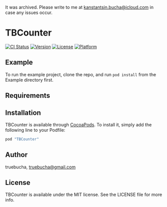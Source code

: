 It was archived. Please write to me at kanstantsin.bucha@icloud.com in case any issues occur.

# TBCounter

[![CI Status](http://img.shields.io/travis/truebucha/TBCounter.svg?style=flat)](https://travis-ci.org/truebucha/TBCounter)
[![Version](https://img.shields.io/cocoapods/v/TBCounter.svg?style=flat)](http://cocoapods.org/pods/TBCounter)
[![License](https://img.shields.io/cocoapods/l/TBCounter.svg?style=flat)](http://cocoapods.org/pods/TBCounter)
[![Platform](https://img.shields.io/cocoapods/p/TBCounter.svg?style=flat)](http://cocoapods.org/pods/TBCounter)

## Example

To run the example project, clone the repo, and run `pod install` from the Example directory first.

## Requirements

## Installation

TBCounter is available through [CocoaPods](http://cocoapods.org). To install
it, simply add the following line to your Podfile:

```ruby
pod "TBCounter"
```

## Author

truebucha, truebucha@gmail.com

## License

TBCounter is available under the MIT license. See the LICENSE file for more info.
